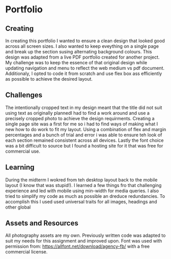 # Portfolio

## Creating 
In creating this portfolio I wanted to ensure a clean design that looked good across all screen sizes. I also wanted to keep eveything on a single page and break up the section susing alternating background colours. This design was adapted from a live PDF portfolio created for another project. My challenge was to keep the essence of that original design while updating navigation and menu to reflect the web medium vs pdf document. Additionaly, I opted to code it from scratch and use flex box ass efficiently as possible to achieve the desired layout.

## Challenges 
The intentionally cropped text in my design meant that the title did not suit using text as originally plannedI had to find a work around and use a precisely cropped photo to achieve the design requirments. Creating a single page site was a first for me so i had to find ways of making what I new how to do work to fit my layout. Using a combination of flex and margin percentages and a bunch of trial and error i was able to ensure teh look of each section remained consistent across all devices. Lastly the font choice was a bit difficult to source but I found a hosting site for it that was free for commercial use.

## Learning 
During the midterm I wokred from teh desktop layout back to the mobile layout (I know that was stupid!). I learned a few things fro that challenging experience and led with mobile using min-width for media queries.  I also tried to simplify my code as much as possible an dreduce redundancies. To accomplish this I used used universal traits for all images, headings and other global 

## Assets and Resources 
All photography assets are my own. Previously written code was adapted to suit my needs for this assignment and improved upon. Font was used with permission from: https://allfont.net/download/agency-fb/ with a free commercial license. 